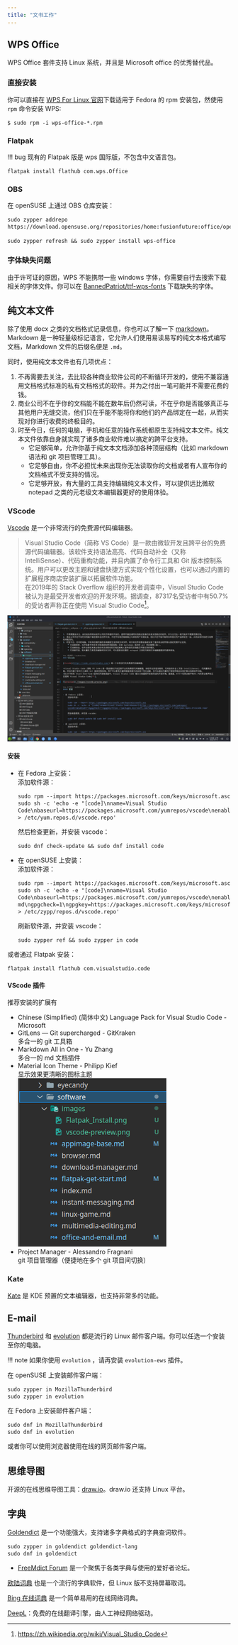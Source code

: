 ```yaml
---
title: "文书工作"
---
```


## WPS Office

WPS Office 套件支持 Linux 系统，并且是 Microsoft office 的优秀替代品。

### 直接安装

你可以直接在 [WPS For Linux 官网](https://www.wps.com/office/linux/)下载适用于 Fedora 的 rpm 安装包，然使用 `rpm`  命令安装 WPS:

```
$ sudo rpm -i wps-office-*.rpm
```

### Flatpak

!!! bug
    现有的 Flatpak 版是 wps 国际版，不包含中文语言包。

```
flatpak install flathub com.wps.Office
```

### OBS

在 openSUSE 上通过 OBS 仓库安装：

```
sudo zypper addrepo https://download.opensuse.org/repositories/home:fusionfuture:office/openSUSE_Tumbleweed/home:fusionfuture:office.repo

sudo zypper refresh && sudo zypper install wps-office
```

### 字体缺失问题

由于许可证的原因，WPS 不能携带一些 windows 字体，你需要自行去搜索下载相关的字体文件。你可以在 [BannedPatriot/ttf-wps-fonts](https://github.com/BannedPatriot/ttf-wps-fonts) 下载缺失的字体。

## 纯文本文件

除了使用 docx 之类的文档格式记录信息，你也可以了解一下 [markdown](https://markdown.com.cn/)。Markdown 是一种轻量级标记语言，它允许人们使用易读易写的纯文本格式编写文档，Markdown 文件的后缀名便是 `.md`。

同时，使用纯文本文件也有几项优点：

1. 不再需要去关注，去比较各种商业软件公司的不断循环开发的，使用不兼容通用文档格式标准的私有文档格式的软件。并为之付出一笔可能并不需要花费的钱。
2. 商业公司不在乎你的文档能不能在数年后仍然可读，不在乎你是否能够真正与其他用户无缝交流，他们只在乎能不能将你和他们的产品绑定在一起，从而实现对你进行收费的终极目的。
3. 时至今日，任何的电脑，手机和任意的操作系统都原生支持纯文本文件。纯文本文件依靠自身就实现了诸多商业软件难以搞定的跨平台支持。  
    * 它足够简单，允许你基于纯文本文档添加各种顶层结构（比如 markdown 语法和 git 项目管理工具）。  
    * 它足够自由，你不必担忧未来出现你无法读取你的文档或者有人宣布你的文档格式不受支持的情况。  
    * 它足够开放，有大量的工具支持编辑纯文本文件，可以提供远比微软 notepad 之类的元老级文本编辑器更好的使用体验。

### VScode

[Vscode](https://code.visualstudio.com/) 是一个非常流行的免费源代码编辑器。

>Visual Studio Code（简称 VS Code）是一款由微软开发且跨平台的免费源代码编辑器。该软件支持语法高亮、代码自动补全（又称 IntelliSense）、代码重构功能，并且内置了命令行工具和 Git 版本控制系统。用户可以更改主题和键盘快捷方式实现个性化设置，也可以通过内置的扩展程序商店安装扩展以拓展软件功能。  
>在2019年的 Stack Overflow 组织的开发者调查中，Visual Studio Code 被认为是最受开发者欢迎的开发环境。据调查，87317名受访者中有50.7%的受访者声称正在使用 Visual Studio Code[^1]。

![preview](./images/vscode-preview.png)

#### 安装

- 在 Fedora 上安装：  
    添加软件源：
    ```
    sudo rpm --import https://packages.microsoft.com/keys/microsoft.asc
    sudo sh -c 'echo -e "[code]\nname=Visual Studio Code\nbaseurl=https://packages.microsoft.com/yumrepos/vscode\nenabled=1\ngpgcheck=1\ngpgkey=https://packages.microsoft.com/keys/microsoft.asc" > /etc/yum.repos.d/vscode.repo'
    ```
    然后检查更新，并安装 vscode：
    ```
    sudo dnf check-update && sudo dnf install code
    ```
- 在 openSUSE 上安装：  
    添加软件源：
    ```
    sudo rpm --import https://packages.microsoft.com/keys/microsoft.asc
    sudo sh -c 'echo -e "[code]\nname=Visual Studio Code\nbaseurl=https://packages.microsoft.com/yumrepos/vscode\nenabled=1\ntype=rpm-md\ngpgcheck=1\ngpgkey=https://packages.microsoft.com/keys/microsoft.asc" > /etc/zypp/repos.d/vscode.repo'
    ```
    刷新软件源，并安装 vscode：  
    ```
    sudo zypper ref && sudo zypper in code
    ```

或者通过 Flatpak 安装：

```
flatpak install flathub com.visualstudio.code
```

#### VScode 插件

推荐安装的扩展有

- Chinese (Simplified) (简体中文) Language Pack for Visual Studio Code - Microsoft
- GitLens — Git supercharged - GitKraken  
    多合一的 git 工具箱  
- Markdown All in One - Yu Zhang  
    多合一的 md 文档插件  
- Material Icon Theme - Philipp Kief  
    显示效果更清晰的图标主题  
    ![01](./images/icon-themes.png)
- Project Manager - Alessandro Fragnani  
    git 项目管理器（便捷地在多个 git 项目间切换） 

### Kate

[Kate](https://apps.kde.org/kate/) 是 KDE 预置的文本编辑器，也支持非常多的功能。

## E-mail

[Thunderbird](https://www.thunderbird.net/en-US/) 和 [evolution](https://wiki.gnome.org/Apps/Evolution) 都是流行的 Linux 邮件客户端。你可以任选一个安装至你的电脑。

!!! note
    如果你使用 `evolution` ，请再安装 `evolution-ews` 插件。

在 openSUSE 上安装邮件客户端：

```
sudo zypper in MozillaThunderbird 
sudo zypper in evolution
```

在 Fedora 上安装邮件客户端：

```
sudo dnf in MozillaThunderbird 
sudo dnf in evolution
```

或者你可以使用浏览器使用在线的网页邮件客户端。

## 思维导图

开源的在线思维导图工具：[draw.io](https://app.diagrams.net/#)。draw.io 还支持 Linux 平台。

## 字典

[Goldendict](http://goldendict.org/) 是一个功能强大，支持诸多字典格式的字典查词软件。

```
sudo zypper in goldendict goldendict-lang
sudo dnf in goldendict
```

- [FreeMdict Forum](https://forum.freemdict.com/) 是一个聚焦于各类字典与使用的爱好者论坛。

[欧陆词典](https://dict.eudic.net/) 也是一个流行的字典软件，但 Linux 版不支持屏幕取词。

[Bing 在线词典](https://www4.bing.com/dict?FORM=HDRSC6) 是一个简单易用的在线网络词典。

[DeepL](https://www.deepl.com/translator)：免费的在线翻译引擎，由人工神经网络驱动。

[^1]: https://zh.wikipedia.org/wiki/Visual_Studio_Code